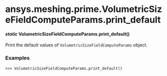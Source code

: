 <a id="ansys-meshing-prime-volumetricsizefieldcomputeparams-print-default"></a>

# ansys.meshing.prime.VolumetricSizeFieldComputeParams.print_default

<a id="ansys.meshing.prime.VolumetricSizeFieldComputeParams.print_default"></a>

#### *static* VolumetricSizeFieldComputeParams.print_default()

Print the default values of `VolumetricSizeFieldComputeParams` object.

### Examples

```pycon
>>> VolumetricSizeFieldComputeParams.print_default()
```

<!-- !! processed by numpydoc !! -->
